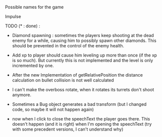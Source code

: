

Possible names for the game

Impulse


TODO (* : done) : 

* Diamond spawning : sometimes the players keep shooting at the dead enemy for a while, causing him to possibly spawn other diamonds. This should 
  be prevented in the control of the enemy health.

* Add xp to player should cause him leveling up more than once (if the xp is so much). But currently this is not implemented and the level is only
  incremented by one.

* After the new Implementation of getRelativePosition the distance calculation on bullet collision is not well calculated
* I can't make the overboss rotate, when it rotates its turrets don't shoot anymore.
* Sometimes a Bug object generates a bad transform (but I changed code, so maybe it will not happen again)
- now when I click to close the speechText the player goes there. This doesn't happen (and it is right) when I'm opening the speechText
  (try with some precedent versions, I can't understand why)


